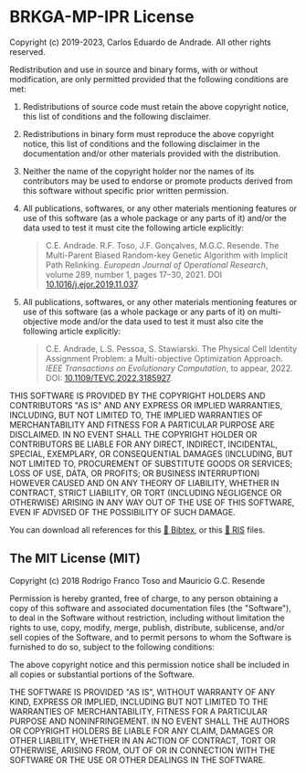 BRKGA-MP-IPR License
==============================================================================

Copyright (c) 2019-2023, Carlos Eduardo de Andrade. All other rights reserved.

Redistribution and use in source and binary forms, with or without
modification, are only permitted provided that the following conditions are
met:

1. Redistributions of source code must retain the above copyright notice, this
   list of conditions and the following disclaimer.

2. Redistributions in binary form must reproduce the above copyright notice,
   this list of conditions and the following disclaimer in the documentation
   and/or other materials provided with the distribution.

3. Neither the name of the copyright holder nor the names of its contributors
   may be used to endorse or promote products derived from this software
   without specific prior written permission.

4. All publications, softwares, or any other materials mentioning features or
   use of this software (as a whole package or any parts of it) and/or the data
   used to test it must cite the following article explicitly:

   > C.E. Andrade. R.F. Toso, J.F. Gonçalves, M.G.C. Resende. The Multi-Parent
   > Biased Random-key Genetic Algorithm with Implicit Path Relinking. _European
   > Journal of Operational Research_, volume 289, number 1, pages 17–30, 2021.
   > DOI [10.1016/j.ejor.2019.11.037](https://doi.org/10.1016/j.ejor.2019.11.037).

5. All publications, softwares, or any other materials mentioning features or
   use of this software (as a whole package or any parts of it) on
   multi-objective mode and/or the data used to test it must also cite the
   following article explicitly:

   > C.E. Andrade, L.S. Pessoa, S. Stawiarski. The Physical Cell Identity
   > Assignment Problem: a Multi-objective Optimization Approach.
   > _IEEE Transactions on Evolutionary Computation_, to appear, 2022.
   > DOI: [10.1109/TEVC.2022.3185927](https://doi.org/10.1109/TEVC.2022.3185927).

THIS SOFTWARE IS PROVIDED BY THE COPYRIGHT HOLDERS AND CONTRIBUTORS "AS IS" AND
ANY EXPRESS OR IMPLIED WARRANTIES, INCLUDING, BUT NOT LIMITED TO, THE IMPLIED
WARRANTIES OF MERCHANTABILITY AND FITNESS FOR A PARTICULAR PURPOSE ARE
DISCLAIMED. IN NO EVENT SHALL THE COPYRIGHT HOLDER OR CONTRIBUTORS BE LIABLE
FOR ANY DIRECT, INDIRECT, INCIDENTAL, SPECIAL, EXEMPLARY, OR CONSEQUENTIAL
DAMAGES (INCLUDING, BUT NOT LIMITED TO, PROCUREMENT OF SUBSTITUTE GOODS OR
SERVICES; LOSS OF USE, DATA, OR PROFITS; OR BUSINESS INTERRUPTION) HOWEVER
CAUSED AND ON ANY THEORY OF LIABILITY, WHETHER IN CONTRACT, STRICT LIABILITY,
OR TORT (INCLUDING NEGLIGENCE OR OTHERWISE) ARISING IN ANY WAY OUT OF THE USE
OF THIS SOFTWARE, EVEN IF ADVISED OF THE POSSIBILITY OF SUCH DAMAGE.

You can download all references for this
[:open_file_folder: Bibtex](https://ceandrade.github.io/brkga_mp_ipr_cpp/_downloads/9e03f77296678467b193eb411a9ebc25/references.bib),
or this
[:open_file_folder: RIS](https://ceandrade.github.io/brkga_mp_ipr_cpp/_downloads/89ca66b5c665a51fcb314b01f33d167e/references.ris)
files.

The MIT License (MIT)
-------------------------------------------------------------------------------

Copyright (c) 2018
Rodrigo Franco Toso and Mauricio G.C. Resende

Permission is hereby granted, free of charge, to any person obtaining a copy of
this software and associated documentation files (the "Software"), to deal in
the Software without restriction, including without limitation the rights to
use, copy, modify, merge, publish, distribute, sublicense, and/or sell copies
of the Software, and to permit persons to whom the Software is furnished to do
so, subject to the following conditions:

The above copyright notice and this permission notice shall be included in all
copies or substantial portions of the Software.

THE SOFTWARE IS PROVIDED "AS IS", WITHOUT WARRANTY OF ANY KIND, EXPRESS OR
IMPLIED, INCLUDING BUT NOT LIMITED TO THE WARRANTIES OF MERCHANTABILITY,
FITNESS FOR A PARTICULAR PURPOSE AND NONINFRINGEMENT. IN NO EVENT SHALL THE
AUTHORS OR COPYRIGHT HOLDERS BE LIABLE FOR ANY CLAIM, DAMAGES OR OTHER
LIABILITY, WHETHER IN AN ACTION OF CONTRACT, TORT OR OTHERWISE, ARISING FROM,
OUT OF OR IN CONNECTION WITH THE SOFTWARE OR THE USE OR OTHER DEALINGS IN THE
SOFTWARE.
